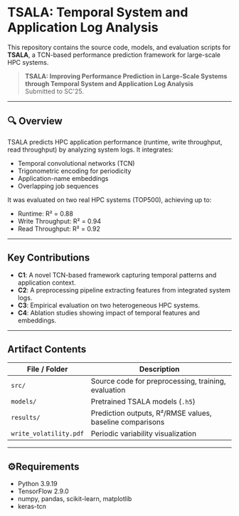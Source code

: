 # TSALA: Temporal System and Application Log Analysis

This repository contains the source code, models, and evaluation scripts for **TSALA**, a TCN-based performance prediction framework for large-scale HPC systems.

> **TSALA: Improving Performance Prediction in Large-Scale Systems through Temporal System and Application Log Analysis**  
> Submitted to SC'25.

---

## 🔍 Overview

TSALA predicts HPC application performance (runtime, write throughput, read throughput) by analyzing system logs. It integrates:

- Temporal convolutional networks (TCN)
- Trigonometric encoding for periodicity
- Application-name embeddings
- Overlapping job sequences

It was evaluated on two real HPC systems (TOP500), achieving up to:
- Runtime: R² = 0.88
- Write Throughput: R² = 0.94
- Read Throughput: R² = 0.92

---

## Key Contributions

- **C1**: A novel TCN-based framework capturing temporal patterns and application context.
- **C2**: A preprocessing pipeline extracting features from integrated system logs.
- **C3**: Empirical evaluation on two heterogeneous HPC systems.
- **C4**: Ablation studies showing impact of temporal features and embeddings.

---

## Artifact Contents

| File / Folder | Description |
|---------------|-------------|
| `src/`        | Source code for preprocessing, training, evaluation |
| `models/`     | Pretrained TSALA models (`.h5`) |
| `results/`    | Prediction outputs, R²/RMSE values, baseline comparisons |
| `write_volatility.pdf` | Periodic variability visualization |


---

## ⚙Requirements

- Python 3.9.19  
- TensorFlow 2.9.0  
- numpy, pandas, scikit-learn, matplotlib  
- keras-tcn

